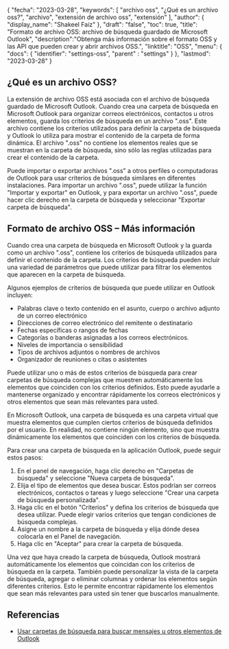 {
"fecha": "2023-03-28",
  "keywords": [
"archivo oss",
"¿Qué es un archivo oss?",
"archivo",
"extensión de archivo oss",
"extensión"
],
  "author": {
"display_name": "Shakeel Faiz"
},
"draft": "false",
"toc": true,
"title": "Formato de archivo OSS: archivo de búsqueda guardado de Microsoft Outlook",
  "description":"Obtenga más información sobre el formato OSS y las API que pueden crear y abrir archivos OSS.",
"linktitle": "OSS",
  "menu": {
    "docs": {
      "identifier": "settings-oss",
"parent" : "settings"
}
},
"lastmod": "2023-03-28"
}

## ¿Qué es un archivo OSS?

La extensión de archivo OSS está asociada con el archivo de búsqueda guardado de Microsoft Outlook. Cuando crea una carpeta de búsqueda en Microsoft Outlook para organizar correos electrónicos, contactos u otros elementos, guarda los criterios de búsqueda en un archivo ".oss". Este archivo contiene los criterios utilizados para definir la carpeta de búsqueda y Outlook lo utiliza para mostrar el contenido de la carpeta de forma dinámica. El archivo ".oss" no contiene los elementos reales que se muestran en la carpeta de búsqueda, sino sólo las reglas utilizadas para crear el contenido de la carpeta.

Puede importar o exportar archivos ".oss" a otros perfiles o computadoras de Outlook para usar criterios de búsqueda similares en diferentes instalaciones. Para importar un archivo ".oss", puede utilizar la función "Importar y exportar" en Outlook, y para exportar un archivo ".oss", puede hacer clic derecho en la carpeta de búsqueda y seleccionar "Exportar carpeta de búsqueda".

## Formato de archivo OSS – Más información

Cuando crea una carpeta de búsqueda en Microsoft Outlook y la guarda como un archivo ".oss", contiene los criterios de búsqueda utilizados para definir el contenido de la carpeta. Los criterios de búsqueda pueden incluir una variedad de parámetros que puede utilizar para filtrar los elementos que aparecen en la carpeta de búsqueda.

Algunos ejemplos de criterios de búsqueda que puede utilizar en Outlook incluyen:

- Palabras clave o texto contenido en el asunto, cuerpo o archivo adjunto de un correo electrónico
- Direcciones de correo electrónico del remitente o destinatario
- Fechas específicas o rangos de fechas
- Categorías o banderas asignadas a los correos electrónicos.
- Niveles de importancia o sensibilidad
- Tipos de archivos adjuntos o nombres de archivos
- Organizador de reuniones o citas o asistentes

Puede utilizar uno o más de estos criterios de búsqueda para crear carpetas de búsqueda complejas que muestren automáticamente los elementos que coinciden con los criterios definidos. Esto puede ayudarle a mantenerse organizado y encontrar rápidamente los correos electrónicos y otros elementos que sean más relevantes para usted.

En Microsoft Outlook, una carpeta de búsqueda es una carpeta virtual que muestra elementos que cumplen ciertos criterios de búsqueda definidos por el usuario. En realidad, no contiene ningún elemento, sino que muestra dinámicamente los elementos que coinciden con los criterios de búsqueda.

Para crear una carpeta de búsqueda en la aplicación Outlook, puede seguir estos pasos:

1. En el panel de navegación, haga clic derecho en "Carpetas de búsqueda" y seleccione "Nueva carpeta de búsqueda".
2. Elija el tipo de elementos que desea buscar. Estos podrían ser correos electrónicos, contactos o tareas y luego seleccione "Crear una carpeta de búsqueda personalizada".
3. Haga clic en el botón "Criterios" y defina los criterios de búsqueda que desea utilizar. Puede elegir varios criterios que tengan condiciones de búsqueda complejas.
4. Asigne un nombre a la carpeta de búsqueda y elija dónde desea colocarla en el Panel de navegación.
5. Haga clic en "Aceptar" para crear la carpeta de búsqueda.

Una vez que haya creado la carpeta de búsqueda, Outlook mostrará automáticamente los elementos que coincidan con los criterios de búsqueda en la carpeta. También puede personalizar la vista de la carpeta de búsqueda, agregar o eliminar columnas y ordenar los elementos según diferentes criterios. Esto le permite encontrar rápidamente los elementos que sean más relevantes para usted sin tener que buscarlos manualmente.

## Referencias
* [Usar carpetas de búsqueda para buscar mensajes u otros elementos de Outlook](https://support.microsoft.com/en-us/office/use-search-folders-to-find-messages-or-other-outlook-items-c1807038-01e4-475e-8869-0ccab0a56dc5)

